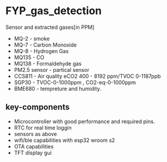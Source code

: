 # FYP_gas_detection

Sensor and extracted gases[in PPM]

* MQ-2 - smoke
* MQ-7 - Carbon Monoxide
* MQ-8 - Hydrogen Gas
* MQ135 - CO
* MQ138 - Formaldehyde gas
* PM2.5 sensor - partical sensor
* CCS811 - Air quality eCO2 400 - 8192 ppm/TVOC 0-1187ppb  
* SGP30 - TVOC-0-1000ppm , CO2-eq-0-1000ppm				 
* BME680 - tempreture and humidity.

## key-components 
* Microcontroller with good performance and required pins.
* RTC for real time loggin
* sensors as above
* wifi/ble capabilities with esp32 wroom s2
* OTA capabilities
* TFT display gui



